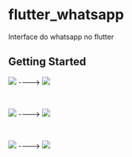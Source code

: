 # flutter_whatsapp
Interface do whatsapp no flutter

## Getting Started

<P><img src='https://github.com/PedroCozzati/docs-imgs/blob/main/1.png'/>
---->
<img src='https://github.com/PedroCozzati/docs-imgs/blob/main/2.png'/></p>
<br>
<p><img src='https://github.com/PedroCozzati/docs-imgs/blob/main/3.png'/>
---->        
<img src='https://github.com/PedroCozzati/docs-imgs/blob/main/4.png'/></p>
<br>
<p><img src='https://github.com/PedroCozzati/docs-imgs/blob/main/5.png'/>
---->
<img src='https://github.com/PedroCozzati/docs-imgs/blob/main/6.png'/><p>
